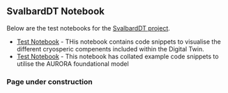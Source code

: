 ## SvalbardDT Notebook

Below are the test notebooks for the [SvalbardDT project](https://svalbarddt.org/).

- [Test Notebook](notebooks/test.ipynb) - THis notebook contains code snippets to visualise the different cryosperic compenents included within the Digital Twin.
- [Test Notebook](notebooks/test.ipynb) - This notebook has collated example code snippets to utilise the AURORA foundational model

### Page under construction
